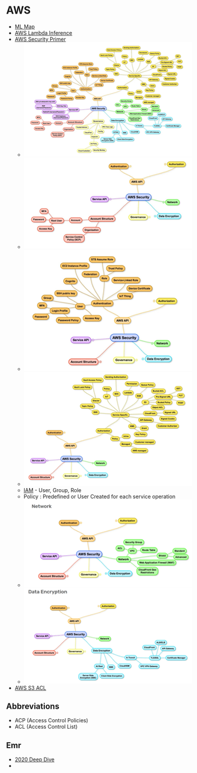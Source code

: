 # AWS

- [ML Map](https://gitlab.com/juliensimon/awsmlmap)
- [AWS Lambda Inference](https://www.youtube.com/watch?v=uMEqCsuh9Gs)
- [AWS Security Primer](https://cloudonaut.io/aws-security-primer/)
    - ![](images/aws-security-surface.jpg)
    - ![](images/aws-security-surface-account-structure.jpg)
    - ![](images/aws-security-surface-api-authentication.jpg)
    - ![](images/aws-security-surface-api-authorization.jpg)
    - [IAM](https://iam.cloudonaut.io/) - User, Group, Role
    - Policy : Predefined or User Created for each service operation
    - ![img.png](images/aws_network_security.png)
    - ![](images/aws_data_encryption.png)
- [AWS S3 ACL](https://labs.detectify.com/2017/07/13/a-deep-dive-into-aws-s3-access-controls-taking-full-control-over-your-assets/)


## Abbreviations
- ACP (Access Control Policies)
- ACL (Access Control List)


## Emr
- [2020 Deep Dive](https://www.youtube.com/watch?v=dU40df0Suoo)
- 